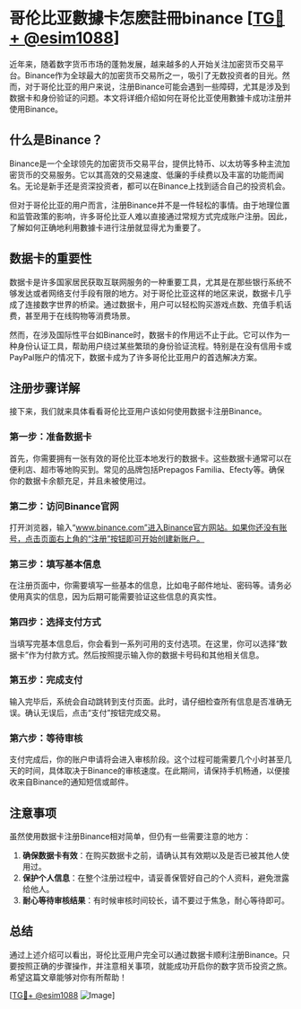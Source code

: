 # 哥伦比亚數據卡怎麽註冊binance [[TG💪+ @esim1088](https://t.me/s/esim1088)]

近年来，随着数字货币市场的蓬勃发展，越来越多的人开始关注加密货币交易平台。Binance作为全球最大的加密货币交易所之一，吸引了无数投资者的目光。然而，对于哥伦比亚的用户来说，注册Binance可能会遇到一些障碍，尤其是涉及到数据卡和身份验证的问题。本文将详细介绍如何在哥伦比亚使用數據卡成功注册并使用Binance。

## 什么是Binance？

Binance是一个全球领先的加密货币交易平台，提供比特币、以太坊等多种主流加密货币的交易服务。它以其高效的交易速度、低廉的手续费以及丰富的功能而闻名。无论是新手还是资深投资者，都可以在Binance上找到适合自己的投资机会。

但对于哥伦比亚的用户而言，注册Binance并不是一件轻松的事情。由于地理位置和监管政策的影响，许多哥伦比亚人难以直接通过常规方式完成账户注册。因此，了解如何正确地利用數據卡进行注册就显得尤为重要了。

## 数据卡的重要性

数据卡是许多国家居民获取互联网服务的一种重要工具，尤其是在那些银行系统不够发达或者网络支付手段有限的地方。对于哥伦比亚这样的地区来说，数据卡几乎成了连接数字世界的桥梁。通过数据卡，用户可以轻松购买游戏点数、充值手机话费，甚至用于在线购物等消费场景。

然而，在涉及国际性平台如Binance时，数据卡的作用远不止于此。它可以作为一种身份认证工具，帮助用户绕过某些繁琐的身份验证流程。特别是在没有信用卡或PayPal账户的情况下，数据卡成为了许多哥伦比亚用户的首选解决方案。

## 注册步骤详解

接下来，我们就来具体看看哥伦比亚用户该如何使用数据卡注册Binance。

### 第一步：准备数据卡

首先，你需要拥有一张有效的哥伦比亚本地发行的数据卡。这些数据卡通常可以在便利店、超市等地购买到。常见的品牌包括Prepagos Familia、Efecty等。确保你的数据卡余额充足，并且未被使用过。

### 第二步：访问Binance官网

打开浏览器，输入“www.binance.com”进入Binance官方网站。如果你还没有账号，点击页面右上角的“注册”按钮即可开始创建新账户。

### 第三步：填写基本信息

在注册页面中，你需要填写一些基本的信息，比如电子邮件地址、密码等。请务必使用真实的信息，因为后期可能需要验证这些信息的真实性。

### 第四步：选择支付方式

当填写完基本信息后，你会看到一系列可用的支付选项。在这里，你可以选择“数据卡”作为付款方式。然后按照提示输入你的数据卡号码和其他相关信息。

### 第五步：完成支付

输入完毕后，系统会自动跳转到支付页面。此时，请仔细检查所有信息是否准确无误。确认无误后，点击“支付”按钮完成交易。

### 第六步：等待审核

支付完成后，你的账户申请将会进入审核阶段。这个过程可能需要几个小时甚至几天的时间，具体取决于Binance的审核速度。在此期间，请保持手机畅通，以便接收来自Binance的通知短信或邮件。

## 注意事项

虽然使用数据卡注册Binance相对简单，但仍有一些需要注意的地方：

1. **确保数据卡有效**：在购买数据卡之前，请确认其有效期以及是否已被其他人使用过。
2. **保护个人信息**：在整个注册过程中，请妥善保管好自己的个人资料，避免泄露给他人。
3. **耐心等待审核结果**：有时候审核时间较长，请不要过于焦急，耐心等待即可。

## 总结

通过上述介绍可以看出，哥伦比亚用户完全可以通过数据卡顺利注册Binance。只要按照正确的步骤操作，并注意相关事项，就能成功开启你的数字货币投资之旅。希望这篇文章能够对你有所帮助！

[[TG💪+ @esim1088](https://t.me/s/esim1088) ![Image](https://i.postimg.cc/4NQfJmqS/Snipaste-2025-05-13-00-14-12.png)]